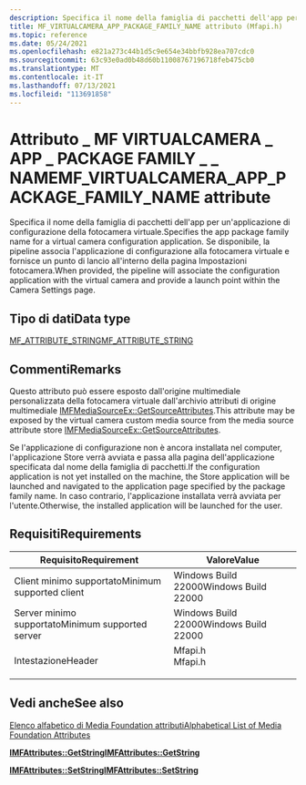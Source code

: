 ```yaml
---
description: Specifica il nome della famiglia di pacchetti dell'app per un'applicazione di configurazione della fotocamera virtuale.
title: MF_VIRTUALCAMERA_APP_PACKAGE_FAMILY_NAME attributo (Mfapi.h)
ms.topic: reference
ms.date: 05/24/2021
ms.openlocfilehash: e821a273c44b1d5c9e654e34bbfb928ea707cdc0
ms.sourcegitcommit: 63c93e0ad0b48d60b11008767196718feb475cb0
ms.translationtype: MT
ms.contentlocale: it-IT
ms.lasthandoff: 07/13/2021
ms.locfileid: "113691858"
---
```

# <a name="mf_virtualcamera_app_package_family_name-attribute"></a><span data-ttu-id="7f103-103">Attributo \_ MF VIRTUALCAMERA \_ APP \_ PACKAGE FAMILY \_ \_ NAME</span><span class="sxs-lookup"><span data-stu-id="7f103-103">MF\_VIRTUALCAMERA\_APP\_PACKAGE\_FAMILY\_NAME attribute</span></span>

<span data-ttu-id="7f103-104">Specifica il nome della famiglia di pacchetti dell'app per un'applicazione di configurazione della fotocamera virtuale.</span><span class="sxs-lookup"><span data-stu-id="7f103-104">Specifies the app package family name for a virtual camera configuration application.</span></span> <span data-ttu-id="7f103-105">Se disponibile, la pipeline associa l'applicazione di configurazione alla fotocamera virtuale e fornisce un punto di lancio all'interno della pagina Impostazioni fotocamera.</span><span class="sxs-lookup"><span data-stu-id="7f103-105">When provided, the pipeline will associate the configuration application with the virtual camera and provide a launch point within the Camera Settings page.</span></span>

## <a name="data-type"></a><span data-ttu-id="7f103-106">Tipo di dati</span><span class="sxs-lookup"><span data-stu-id="7f103-106">Data type</span></span>

[<span data-ttu-id="7f103-107">MF_ATTRIBUTE_STRING</span><span class="sxs-lookup"><span data-stu-id="7f103-107">MF_ATTRIBUTE_STRING</span></span>](/windows/win32/api/mfobjects/ne-mfobjects-mf_attribute_type)

## <a name="remarks"></a><span data-ttu-id="7f103-108">Commenti</span><span class="sxs-lookup"><span data-stu-id="7f103-108">Remarks</span></span>

<span data-ttu-id="7f103-109">Questo attributo può essere esposto dall'origine multimediale personalizzata della fotocamera virtuale dall'archivio attributi di origine multimediale [IMFMediaSourceEx::GetSourceAttributes](/windows/win32/api/mfvirtualcamera/nf-mfvirtualcamera-imfvirtualcamera-getmediasource).</span><span class="sxs-lookup"><span data-stu-id="7f103-109">This attribute may be exposed by the virtual camera custom media source from the media source attribute store [IMFMediaSourceEx::GetSourceAttributes](/windows/win32/api/mfvirtualcamera/nf-mfvirtualcamera-imfvirtualcamera-getmediasource).</span></span>  

<span data-ttu-id="7f103-110">Se l'applicazione di configurazione non è ancora installata nel computer, l'applicazione Store verrà avviata e passa alla pagina dell'applicazione specificata dal nome della famiglia di pacchetti.</span><span class="sxs-lookup"><span data-stu-id="7f103-110">If the configuration application is not yet installed on the machine, the Store application will be launched and navigated to the application page specified by the package family name.</span></span> <span data-ttu-id="7f103-111">In caso contrario, l'applicazione installata verrà avviata per l'utente.</span><span class="sxs-lookup"><span data-stu-id="7f103-111">Otherwise, the installed application will be launched for the user.</span></span>


## <a name="requirements"></a><span data-ttu-id="7f103-112">Requisiti</span><span class="sxs-lookup"><span data-stu-id="7f103-112">Requirements</span></span>



| <span data-ttu-id="7f103-113">Requisito</span><span class="sxs-lookup"><span data-stu-id="7f103-113">Requirement</span></span> | <span data-ttu-id="7f103-114">Valore</span><span class="sxs-lookup"><span data-stu-id="7f103-114">Value</span></span> |
|-------------------------------------|------------------------------------------------------------------------------------|
| <span data-ttu-id="7f103-115">Client minimo supportato</span><span class="sxs-lookup"><span data-stu-id="7f103-115">Minimum supported client</span></span><br/> | <span data-ttu-id="7f103-116">Windows Build 22000</span><span class="sxs-lookup"><span data-stu-id="7f103-116">Windows Build 22000</span></span><br/>                          |
| <span data-ttu-id="7f103-117">Server minimo supportato</span><span class="sxs-lookup"><span data-stu-id="7f103-117">Minimum supported server</span></span><br/> | <span data-ttu-id="7f103-118">Windows Build 22000</span><span class="sxs-lookup"><span data-stu-id="7f103-118">Windows Build 22000</span></span><br/>                      |
| <span data-ttu-id="7f103-119">Intestazione</span><span class="sxs-lookup"><span data-stu-id="7f103-119">Header</span></span><br/>                   | <dl> <span data-ttu-id="7f103-120"><dt>Mfapi.h</dt></span><span class="sxs-lookup"><span data-stu-id="7f103-120"><dt>Mfapi.h</dt></span></span> </dl> |



## <a name="see-also"></a><span data-ttu-id="7f103-121">Vedi anche</span><span class="sxs-lookup"><span data-stu-id="7f103-121">See also</span></span>

<dl> <dt>

[<span data-ttu-id="7f103-122">Elenco alfabetico di Media Foundation attributi</span><span class="sxs-lookup"><span data-stu-id="7f103-122">Alphabetical List of Media Foundation Attributes</span></span>](alphabetical-list-of-media-foundation-attributes.md)
</dt> <dt>

[<span data-ttu-id="7f103-123">**IMFAttributes::GetString**</span><span class="sxs-lookup"><span data-stu-id="7f103-123">**IMFAttributes::GetString**</span></span>](/windows/win32/api/mfobjects/nf-mfobjects-imfattributes-getstring)
</dt> <dt>

[<span data-ttu-id="7f103-124">**IMFAttributes::SetString**</span><span class="sxs-lookup"><span data-stu-id="7f103-124">**IMFAttributes::SetString**</span></span>](/windows/win32/api/mfobjects/nf-mfobjects-imfattributes-setstring)
</dt> 
</dl>
 




